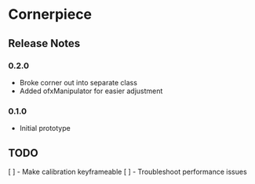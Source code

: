 Cornerpiece
=============

Release Notes
--------------

### 0.2.0

 * Broke corner out into separate class
 * Added ofxManipulator for easier adjustment

### 0.1.0

 * Initial prototype
 
 
TODO
-----

[ ] - Make calibration keyframeable
[ ] - Troubleshoot performance issues 